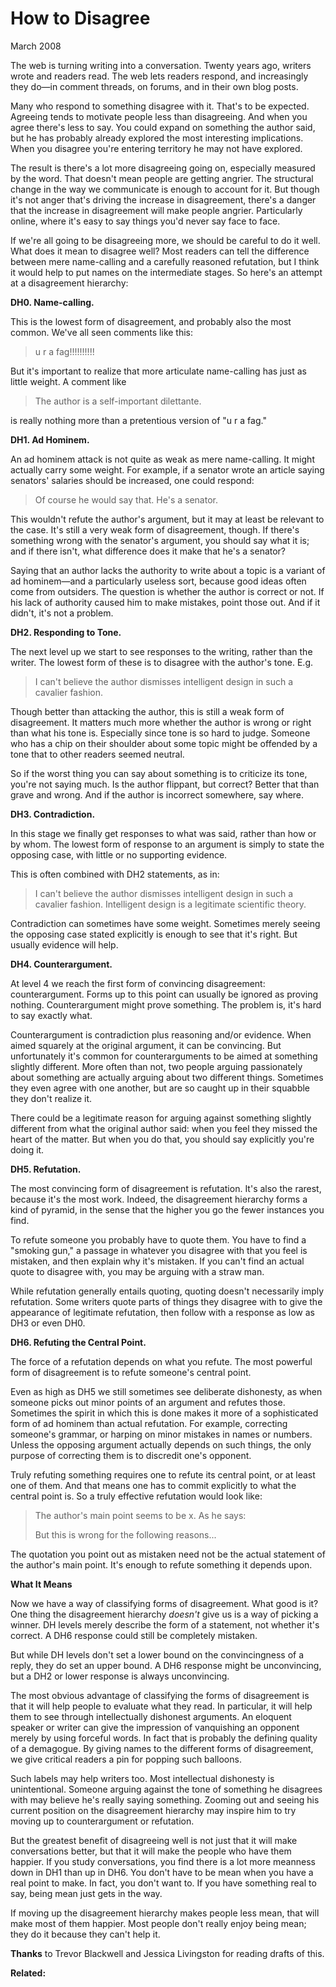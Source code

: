 # How to Disagree

March 2008  
  
The web is turning writing into a conversation. Twenty years ago,
writers wrote and readers read. The web lets readers respond, and
increasingly they do—in comment threads, on forums, and in their
own blog posts.  
  
Many who respond to something disagree with it. That's to be
expected. Agreeing tends to motivate people less than disagreeing.
And when you agree there's less to say. You could expand on something
the author said, but he has probably already explored the
most interesting implications. When you disagree you're entering
territory he may not have explored.  
  
The result is there's a lot more disagreeing going on, especially
measured by the word. That doesn't mean people are getting angrier.
The structural change in the way we communicate is enough to account
for it. But though it's not anger that's driving the increase in
disagreement, there's a danger that the increase in disagreement
will make people angrier. Particularly online, where it's easy to
say things you'd never say face to face.  
  
If we're all going to be disagreeing more, we should be careful to
do it well. What does it mean to disagree well? Most readers can
tell the difference between mere name-calling and a carefully
reasoned refutation, but I think it would help to put names on the
intermediate stages. So here's an attempt at a disagreement
hierarchy:  
  

**DH0. Name-calling.**  
  
This is the lowest form of disagreement, and probably also the most
common. We've all seen comments like this:

> 
>  u r a fag!!!!!!!!!!
> 


But it's important to realize that more articulate name-calling has
just as little weight. A comment like

> 
>  The author is a self-important dilettante.
> 


is really nothing more than a pretentious version of "u r a fag."  
  

**DH1. Ad Hominem.**  
  
An ad hominem attack is not quite as weak as mere name-calling. It
might actually carry some weight. For example, if a senator wrote
an article saying senators' salaries should be increased, one could
respond:

> 
>  Of course he would say that. He's a senator.
> 


This wouldn't refute the author's argument, but it may at least be
relevant to the case. It's still a very weak form of disagreement,
though. If there's something wrong with the senator's argument,
you should say what it is; and if there isn't, what difference does
it make that he's a senator?  
  
Saying that an author lacks the authority to write about a topic
is a variant of ad hominem—and a particularly useless sort, because
good ideas often come from outsiders. The question is whether the
author is correct or not. If his lack of authority caused him to
make mistakes, point those out. And if it didn't, it's not a
problem.  
  

**DH2. Responding to Tone.**  
  
The next level up we start to see responses to the writing, rather
than the writer. The lowest form of these is to disagree with the
author's tone. E.g.

> 
>  I can't believe the author dismisses intelligent design in such
>  a cavalier fashion.
> 


Though better than attacking the author, this is still a weak form
of disagreement. It matters much more whether the author is wrong
or right than what his tone is. Especially since tone is so hard
to judge. Someone who has a chip on their shoulder about some topic
might be offended by a tone that to other readers seemed neutral.  
  
So if the worst thing you can say about something is to criticize
its tone, you're not saying much. Is the author flippant, but
correct? Better that than grave and wrong. And if the author is
incorrect somewhere, say where.  
  
**DH3. Contradiction.**  
  
In this stage we finally get responses to what was said, rather
than how or by whom. The lowest form of response to an argument
is simply to state the opposing case, with little or no supporting
evidence.  
  
This is often combined with DH2 statements, as in:

> 
>  I can't believe the author dismisses intelligent design in such
>  a cavalier fashion. Intelligent design is a legitimate scientific
>  theory.
> 


Contradiction can sometimes have some weight. Sometimes merely
seeing the opposing case stated explicitly is enough to see that
it's right. But usually evidence will help.  
  
**DH4. Counterargument.**  
  
At level 4 we reach the first form of convincing disagreement:
counterargument. Forms up to this point can usually be ignored as
proving nothing. Counterargument might prove something. The problem
is, it's hard to say exactly what.  
  
Counterargument is contradiction plus reasoning and/or evidence.
When aimed squarely at the original argument, it can be convincing.
But unfortunately it's common for counterarguments to be aimed at
something slightly different. More often than not, two people
arguing passionately about something are actually arguing about two
different things. Sometimes they even agree with one another, but
are so caught up in their squabble they don't realize it.  
  
There could be a legitimate reason for arguing against something
slightly different from what the original author said: when you
feel they missed the heart of the matter. But when you do that,
you should say explicitly you're doing it.  
  
**DH5. Refutation.**  
  
The most convincing form of disagreement is refutation. It's also
the rarest, because it's the most work. Indeed, the disagreement
hierarchy forms a kind of pyramid, in the sense that the higher you
go the fewer instances you find.  
  
To refute someone you probably have to quote them. You have to
find a "smoking gun," a passage in whatever you disagree with that
you feel is mistaken, and then explain why it's mistaken. If you
can't find an actual quote to disagree with, you may be arguing
with a straw man.  
  
While refutation generally entails quoting, quoting doesn't necessarily
imply refutation. Some writers quote parts of things they disagree
with to give the appearance of legitimate refutation, then follow
with a response as low as DH3 or even DH0.  
  
**DH6. Refuting the Central Point.**  
  
The force of a refutation depends on what you refute. The most
powerful form of disagreement is to refute someone's central point.  
  
Even as high as DH5 we still sometimes see deliberate dishonesty,
as when someone picks out minor points of an argument and refutes
those. Sometimes the spirit in which this is done makes it more
of a sophisticated form of ad hominem than actual refutation. For
example, correcting someone's grammar, or harping on minor mistakes
in names or numbers. Unless the opposing argument actually depends
on such things, the only purpose of correcting them is to
discredit one's opponent.  
  
Truly refuting something requires one to refute its central point,
or at least one of them. And that means one has to commit explicitly
to what the central point is. So a truly effective refutation would
look like:

> 
>  The author's main point seems to be x. As he says:
> 
> > 
> >  <quotation>
> > 
> 
> 
>  But this is wrong for the following reasons...
> 


The quotation you point out as mistaken need not be the actual
statement of the author's main point. It's enough to refute something
it depends upon.  
  

**What It Means**  
  
Now we have a way of classifying forms of disagreement. What good
is it? One thing the disagreement hierarchy *doesn't* give us is
a way of picking a winner. DH levels merely describe the form of
a statement, not whether it's correct. A DH6 response could still
be completely mistaken.  
  
But while DH levels don't set a lower bound on the convincingness
of a reply, they do set an upper bound. A DH6 response might be
unconvincing, but a DH2 or lower response is always unconvincing.  
  
The most obvious advantage of classifying the forms of disagreement
is that it will help people to evaluate what they read. In particular,
it will help them to see through intellectually dishonest arguments.
An eloquent speaker or writer can give the impression of vanquishing
an opponent merely by using forceful words. In fact that is probably
the defining quality of a demagogue. By giving names to the different
forms of disagreement, we give critical readers a pin for popping
such balloons.  
  
Such labels may help writers too. Most intellectual dishonesty is
unintentional. Someone arguing against the tone of something he
disagrees with may believe he's really saying something. Zooming
out and seeing his current position on the disagreement hierarchy
may inspire him to try moving up to counterargument or refutation.  
  
But the greatest benefit of disagreeing well is not just that it
will make conversations better, but that it will make the people
who have them happier. If you study conversations, you find there
is a lot more meanness down in DH1 than up in DH6. You don't have
to be mean when you have a real point to make. In fact, you don't
want to. If you have something real to say, being mean just gets
in the way.  
  
If moving up the disagreement hierarchy makes people less mean,
that will make most of them happier. Most people don't really enjoy
being mean; they do it because they can't help it.  
  
  
  
  
  

**Thanks** to Trevor Blackwell and Jessica Livingston for reading
drafts of this.  
  
  
  
**Related:**  
  

